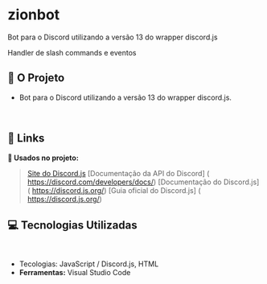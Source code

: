 # zionbot

Bot para o Discord utilizando a versão 13 do wrapper discord.js
 

 Handler de slash commands e eventos

## :rocket: O Projeto

* Bot para o Discord utilizando a versão 13 do wrapper discord.js.

<br>

## :camera_flash: Links

**:link: Usados no projeto:**
>  [Site do Discord.js]( https://discord.js.org/)
>  [Documentação da API do Discord] ( https://discord.com/developers/docs/)
>  [Documentação do Discord.js] ( https://discord.js.org/)
>  [Guia oficial do Discord.js] ( https://discord.js.org/)

## :computer: Tecnologias Utilizadas

<br>

* Tecologias: JavaScript / Discord.js, HTML             
* **Ferramentas:** Visual Studio Code





 

